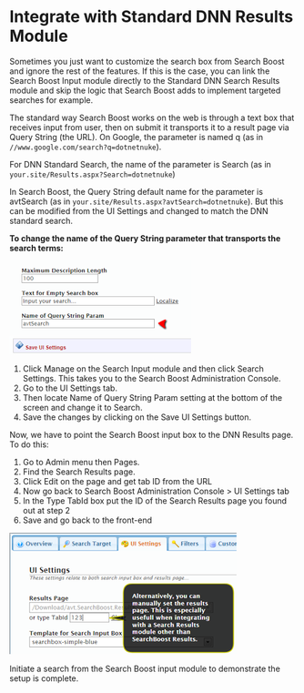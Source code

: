 # Integrate with Standard DNN Results Module

Sometimes you just want to customize the search box from Search Boost and ignore the rest of the features. If this is the case, you can link the Search Boost Input module directly to the Standard DNN Search Results module and skip the logic that Search Boost adds to implement targeted searches for example.

The standard way Search Boost works on the web is through a text box that receives input from user, then on submit it transports it to a result page via Query String (the URL). On Google, the parameter is named q (as in `//www.google.com/search?q=dotnetnuke`).

For DNN Standard Search, the name of the parameter is Search (as in `your.site/Results.aspx?Search=dotnetnuke`)

In Search Boost, the Query String default name for the parameter is avtSearch (as in `your.site/Results.aspx?avtSearch=dotnetnuke`). But this can be modified from the UI Settings and changed to match the DNN standard search.

**To change the name of the Query String parameter that transports the search terms:**

![](/search-boost/miscellaneous/assets/search-query-string-param.png)

1. Click Manage on the Search Input module and then click Search Settings. This takes you to the Search Boost Administration Console.
2. Go to the UI Settings tab.
3. Then locate Name of Query String Param setting at the bottom of the screen and change it to Search.
4. Save the changes by clicking on the Save UI Settings button.

Now, we have to point the Search Boost input box to the DNN Results page. To do this:
1. Go to Admin menu then Pages.
2. Find the Search Results page. 
3. Click Edit on the page and get tab ID from the URL
4. Now go back to Search Boost Administration Console > UI Settings tab
5. In the Type TabId box put the ID of the Search Results page you found out at step 2
6. Save and go back to the front-end

![](/search-boost/miscellaneous/assets/search-results-page-byid.png)

Initiate a search from the Search Boost input module to demonstrate the setup is complete.
